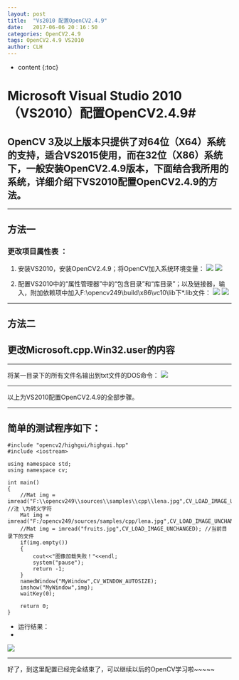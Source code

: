 ```yaml
---
layout: post
title:  "Vs2010 配置OpenCV2.4.9"
date:   2017-06-06 20：16：50
categories: OpenCV2.4.9
tags: OpenCV2.4.9 VS2010
author: CLH
---
```


* content
{:toc}

# Microsoft Visual Studio 2010（VS2010）配置OpenCV2.4.9#
## OpenCV 3及以上版本只提供了对64位（X64）系统的支持，适合VS2015使用，而在32位（X86）系统下，一般安装OpenCV2.4.9版本，下面结合我所用的系统，详细介绍下VS2010配置OpenCV2.4.9的方法。 ##


----------

## 方法一 ##

### 更改项目属性表 ： ###
1. 安装VS2010，安装OpenCV2.4.9；将OpenCV加入系统环境变量：
![](http://i.imgur.com/lWUwQuF.jpg)
![](http://i.imgur.com/2uZ7X78.jpg)

2. 配置VS2010中的“属性管理器”中的“包含目录”和“库目录”；以及链接器，输入，附加依赖项中加入F:\opencv249\build\x86\vc10\lib下*.lib文件：
![](http://i.imgur.com/wRvC6JG.jpg)
![](http://i.imgur.com/EjVugep.jpg)



----------
## 方法二 ##
   
## 更改Microsoft.cpp.Win32.user的内容 ##


----------

将某一目录下的所有文件名输出到txt文件的DOS命令：
![](http://i.imgur.com/TQCtpTN.jpg)

----------
以上为VS2010配置OpenCV2.4.9的全部步骤。  

----------

 简单的测试程序如下：
-

	#include "opencv2/highgui/highgui.hpp"
	#include <iostream>
	
	using namespace std;
	using namespace cv;
	
	int main()
	{
		//Mat img = imread("F:\\opencv249\\sources\\samples\\cpp\\lena.jpg",CV_LOAD_IMAGE_UNCHANGED);	//注 \为转义字符
		Mat img = imread("F:/opencv249/sources/samples/cpp/lena.jpg",CV_LOAD_IMAGE_UNCHANGED);
		//Mat img = imread("fruits.jpg",CV_LOAD_IMAGE_UNCHANGED); //当前目录下的文件
		if(img.empty())
		{
			cout<<"图像加载失败！"<<endl;
			system("pause");
			return -1;
		}
		namedWindow("MyWindow",CV_WINDOW_AUTOSIZE);
		imshow("MyWindow",img);
		waitKey(0);
	
		return 0;
	}

- 运行结果：
- 
![](http://i.imgur.com/pBug97L.jpg)

----------
好了，到这里配置已经完全结束了，可以继续以后的OpenCV学习啦~~~~~